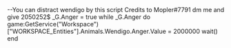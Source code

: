 --You can distract wendigo by this script Credits to Mopler#7791 dm me and give 2050252$
_G.Anger = true
while _G.Anger do
game:GetService("Workspace")["WORKSPACE_Entities"].Animals.Wendigo.Anger.Value = 2000000
wait()
end
